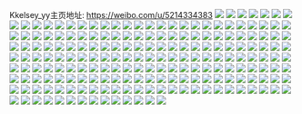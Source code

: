 Kkelsey_yy主页地址: https://weibo.com/u/5214334383 
![](https://wx4.sinaimg.cn/mw2000/005GSOztgy1h95giocs29j30u0149181.jpg) 
![](https://wx4.sinaimg.cn/mw2000/005GSOztgy1h95gimrkm3j30u0140nbz.jpg) 
![](https://wx4.sinaimg.cn/mw2000/005GSOztgy1h95gipnpvyj30u00yeaj9.jpg) 
![](https://wx4.sinaimg.cn/mw2000/005GSOztgy1h95girr85cj30u01407hn.jpg) 
![](https://wx4.sinaimg.cn/mw2000/005GSOztgy1h95gik0eiuj30u0140n9i.jpg) 
![](https://wx4.sinaimg.cn/mw2000/005GSOztgy1h8v3xo7vyhj30u0141wpy.jpg) 
![](https://wx4.sinaimg.cn/mw2000/005GSOztgy1h8v3xwg7v0j30u013yajw.jpg) 
![](https://wx4.sinaimg.cn/mw2000/005GSOztgy1h8v3wt2gmkj30u012ytgk.jpg) 
![](https://wx4.sinaimg.cn/mw2000/005GSOztgy1h8v3xjjimsj30u015zq9n.jpg) 
![](https://wx4.sinaimg.cn/mw2000/005GSOztgy1h8v3y7ojfkj30u0140qbh.jpg) 
![](https://wx4.sinaimg.cn/mw2000/005GSOztgy1h8v3xmcefjj30u012947l.jpg) 
![](https://wx4.sinaimg.cn/mw2000/005GSOztgy1h8v3wrko9gj30u014rtfp.jpg) 
![](https://wx4.sinaimg.cn/mw2000/005GSOztgy1h8v3x4fxgzj30wf0u010z.jpg) 
![](https://wx4.sinaimg.cn/mw2000/005GSOztgy1h8jx9xd5rvj30u0140k26.jpg) 
![](https://wx4.sinaimg.cn/mw2000/005GSOztgy1h8jx9xu6coj30u015649c.jpg) 
![](https://wx4.sinaimg.cn/mw2000/005GSOztgy1h8jx9wumhlj30u014011y.jpg) 
![](https://wx4.sinaimg.cn/mw2000/005GSOztgy1h8jxdwvxfuj30u0140dqu.jpg) 
![](https://wx4.sinaimg.cn/mw2000/005GSOztgy1h8jxa0ksloj30u0191gt1.jpg) 
![](https://wx4.sinaimg.cn/mw2000/005GSOztgy1h8jxeymvxgj30u0140h0w.jpg) 
![](https://wx4.sinaimg.cn/mw2000/005GSOztgy1h8jxdxfxuej30u013zgur.jpg) 
![](https://wx4.sinaimg.cn/mw2000/005GSOztgy1h8jxbbcaj2j30u0127thu.jpg) 
![](https://wx4.sinaimg.cn/mw2000/005GSOztgy1h8jxcjg4vkj31900u0q9c.jpg) 
![](https://wx4.sinaimg.cn/mw2000/005GSOztgy1h8jxanhp04j30n00j075j.jpg) 
![](https://wx4.sinaimg.cn/mw2000/005GSOztgy1h8jxks5fe4j30tu0tun6a.jpg) 
![](https://wx4.sinaimg.cn/mw2000/005GSOztgy1h8jxkrrt9sj30u00u010r.jpg) 
![](https://wx4.sinaimg.cn/mw2000/005GSOztgy1h83pkyesvjj30n00t075u.jpg) 
![](https://wx4.sinaimg.cn/mw2000/005GSOztgy1h83pkv93acj30u00u0jz9.jpg) 
![](https://wx4.sinaimg.cn/mw2000/005GSOztgy1h83pl0845nj30u00u0thh.jpg) 
![](https://wx4.sinaimg.cn/mw2000/005GSOztgy1h83pmw1mecj30u0140128.jpg) 
![](https://wx4.sinaimg.cn/mw2000/005GSOztgy1h83pkz19boj30u01407cp.jpg) 
![](https://wx4.sinaimg.cn/mw2000/005GSOztgy1h83pm9mqdaj30tu0tu7bg.jpg) 
![](https://wx4.sinaimg.cn/mw2000/005GSOztgy1h7mohsbu5kj30u0141gtv.jpg) 
![](https://wx4.sinaimg.cn/mw2000/005GSOztgy1h7mohyvckqj30u0140k1v.jpg) 
![](https://wx4.sinaimg.cn/mw2000/005GSOztgy1h7mohqro38j30u00u0qcy.jpg) 
![](https://wx4.sinaimg.cn/mw2000/005GSOztgy1h7moi30dr2j30u014naig.jpg) 
![](https://wx4.sinaimg.cn/mw2000/005GSOztgy1h7mokb18haj30u0140n6r.jpg) 
![](https://wx4.sinaimg.cn/mw2000/005GSOztgy1h7moljx9tpj30u0140dpb.jpg) 
![](https://wx4.sinaimg.cn/mw2000/005GSOztgy1h71o1hdftqj310u1d41aj.jpg) 
![](https://wx4.sinaimg.cn/mw2000/005GSOztgy1h71o1ivk5tj30n00ydamn.jpg) 
![](https://wx4.sinaimg.cn/mw2000/005GSOztgy1h71o2xore9j310e1ci7is.jpg) 
![](https://wx4.sinaimg.cn/mw2000/005GSOztgy1h71obvuazcj30u00u0tld.jpg) 
![](https://wx4.sinaimg.cn/mw2000/005GSOztgy1h6vzuemfs0j32dc35snpf.jpg) 
![](https://wx4.sinaimg.cn/mw2000/005GSOztgy1h6vzu4kqrbj32dc35shdw.jpg) 
![](https://wx4.sinaimg.cn/mw2000/005GSOztgy1h6vzup5k6aj30n00yfk11.jpg) 
![](https://wx4.sinaimg.cn/mw2000/005GSOztgy1h6vzwh9s21j30u0140qc2.jpg) 
![](https://wx4.sinaimg.cn/mw2000/005GSOztgy1h6vzy80u88j32c0340b2b.jpg) 
![](https://wx4.sinaimg.cn/mw2000/005GSOztgy1h6vzy60i1nj32c0340x6q.jpg) 
![](https://wx4.sinaimg.cn/mw2000/005GSOztgy1h6qrxrqe5qj30u014011o.jpg) 
![](https://wx4.sinaimg.cn/mw2000/005GSOztgy1h6qf6sh65kj30u013nqb7.jpg) 
![](https://wx4.sinaimg.cn/mw2000/005GSOztgy1h6qrxpxvm0j30u013s47p.jpg) 
![](https://wx4.sinaimg.cn/mw2000/005GSOztgy1h6qf6uvcb8j30u013ydpr.jpg) 
![](https://wx4.sinaimg.cn/mw2000/005GSOztgy1h6qvjg42ipj30u013846c.jpg) 
![](https://wx4.sinaimg.cn/mw2000/005GSOztgy1h6qvbqstjpj30u014swl8.jpg) 
![](https://wx4.sinaimg.cn/mw2000/005GSOztly1h5qa47hp3nj30je0q0n89.jpg) 
![](https://wx4.sinaimg.cn/mw2000/005GSOztly1h5qa4ayon8j32c0340e84.jpg) 
![](https://wx4.sinaimg.cn/mw2000/005GSOztly1h5qa48w7f7j30n00ye4qp.jpg) 
![](https://wx4.sinaimg.cn/mw2000/005GSOztly1h5qa46dw6oj32c0340hdw.jpg) 
![](https://wx4.sinaimg.cn/mw2000/005GSOztly1h5qa4m92ucj32dc35s000.jpg) 
![](https://wx4.sinaimg.cn/mw2000/005GSOztly1h5qa4x01bmj32c0340hdw.jpg) 
![](https://wx4.sinaimg.cn/mw2000/005GSOztly1h5qa56pdhbj32c0340kjo.jpg) 
![](https://wx4.sinaimg.cn/mw2000/005GSOztly1h50uvn7fpcj32212qp7wi.jpg) 
![](https://wx4.sinaimg.cn/mw2000/005GSOztly1h50uvt1ryqj32c033zx6q.jpg) 
![](https://wx4.sinaimg.cn/mw2000/005GSOztly1h3vmumtm73j32c0340qv5.jpg) 
![](https://wx4.sinaimg.cn/mw2000/005GSOztly1h3vmuool1rj32c0340kjm.jpg) 
![](https://wx4.sinaimg.cn/mw2000/005GSOztgy1h2zktius5rj30tu0tudrb.jpg) 
![](https://wx4.sinaimg.cn/mw2000/005GSOztgy1h2zkocbvzaj32c02c0b2a.jpg) 
![](https://wx4.sinaimg.cn/mw2000/005GSOztgy1h2jwevus27j30xc3pc1ky.jpg) 
![](https://wx4.sinaimg.cn/mw2000/005GSOztgy1h2jwewk1ibj30n01dq4cg.jpg) 
![](https://wx4.sinaimg.cn/mw2000/005GSOztgy1h2sl3892ppj315o3h4qv5.jpg) 
![](https://wx4.sinaimg.cn/mw2000/005GSOztgy1h2emhdyph3j30wf16wdop.jpg) 
![](https://wx4.sinaimg.cn/mw2000/005GSOztgy1h2emhcaaodj315o1j37vy.jpg) 
![](https://wx4.sinaimg.cn/mw2000/005GSOztgy1h2emhdcbbnj30wi17115i.jpg) 
![](https://wx4.sinaimg.cn/mw2000/005GSOztgy1h2emhbf2c6j32c02c04qr.jpg) 
![](https://wx4.sinaimg.cn/mw2000/005GSOztgy1h2emhio99qj32c03404qr.jpg) 
![](https://wx4.sinaimg.cn/mw2000/005GSOztgy1h2kxafmyh4j32c0340e81.jpg) 
![](https://wx4.sinaimg.cn/mw2000/005GSOztgy1h2kxahopvzj32c0340b2a.jpg) 
![](https://wx4.sinaimg.cn/mw2000/005GSOztgy1h2kxaj4ez8j322r2lg4qr.jpg) 
![](https://wx4.sinaimg.cn/mw2000/005GSOztgy1h2a4evd6cyj30n00u0jv3.jpg) 
![](https://wx4.sinaimg.cn/mw2000/005GSOztgy1h20qxqx0g9j315t1jrb29.jpg) 
![](https://wx4.sinaimg.cn/mw2000/005GSOztgy1h20s5fkuavj30uk6d9qv7.jpg) 
![](https://wx4.sinaimg.cn/mw2000/005GSOztgy1h20qxrpxzrj315b1j3b29.jpg) 
![](https://wx4.sinaimg.cn/mw2000/005GSOztgy1h20soo7wfbj30n00yee02.jpg) 
![](https://wx4.sinaimg.cn/mw2000/005GSOztgy1h20qxt9qntj32c0340npg.jpg) 
![](https://wx4.sinaimg.cn/mw2000/005GSOztgy1h1cl9e2pnvj313k1f37gq.jpg) 
![](https://wx4.sinaimg.cn/mw2000/005GSOztgy1h1cl7gmrwqj30n00yl488.jpg) 
![](https://wx4.sinaimg.cn/mw2000/005GSOztgy1h1cvez3avnj30n00yiwpe.jpg) 
![](https://wx4.sinaimg.cn/mw2000/005GSOztly1gzdgzb70x7j33402c01ky.jpg) 
![](https://wx4.sinaimg.cn/mw2000/005GSOztly1gzb3d0r5kbj31wg2c04qq.jpg) 
![](https://wx4.sinaimg.cn/mw2000/005GSOztly1gzb3cw2quqj32c02c0qv6.jpg) 
![](https://wx4.sinaimg.cn/mw2000/005GSOztly1gzb3d3ukqjj32c02c0npe.jpg) 
![](https://wx4.sinaimg.cn/mw2000/005GSOztly1gzb3i74qtsj30xc2mgnpd.jpg) 
![](https://wx4.sinaimg.cn/mw2000/005GSOztly1gzb3g7bfl7j30xc3e8kjl.jpg) 
![](https://wx4.sinaimg.cn/mw2000/005GSOztly1gz0t6z57ftj30n01ds7ub.jpg) 
![](https://wx4.sinaimg.cn/mw2000/005GSOztly1gyxvld0dw2j32c0340hdw.jpg) 
![](https://wx4.sinaimg.cn/mw2000/005GSOztly1gyxvljnlzkj32c03404qs.jpg) 
![](https://wx4.sinaimg.cn/mw2000/005GSOztly1gyxz37qx4bj30n00m1dln.jpg) 
![](https://wx4.sinaimg.cn/mw2000/005GSOztly1gywa281mnoj30mp0u9wq5.jpg) 
![](https://wx4.sinaimg.cn/mw2000/005GSOztly1gyw7xo3wm5j30n00yi7ky.jpg) 
![](https://wx4.sinaimg.cn/mw2000/005GSOztly1gyv1qrizbgj32c02c0npd.jpg) 
![](https://wx4.sinaimg.cn/mw2000/005GSOztly1gyv1qp4fqoj32c02c0e82.jpg) 
![](https://wx4.sinaimg.cn/mw2000/005GSOztly1gyv1qz9dypj32c02c07wi.jpg) 
![](https://wx4.sinaimg.cn/mw2000/005GSOztly1gyv1r1vqz5j32c0340u0y.jpg) 
![](https://wx4.sinaimg.cn/mw2000/005GSOztgy1gy4z2oa4obj30n00u0gpc.jpg) 
![](https://wx4.sinaimg.cn/mw2000/005GSOztgy1gxx4bou7yyj30n00ju43f.jpg) 
![](https://wx4.sinaimg.cn/mw2000/005GSOztgy1gxx4bm3axvj30n00k4gr3.jpg) 
![](https://wx4.sinaimg.cn/mw2000/005GSOztgy1gxx4bpj8aij30n00jl0xq.jpg) 
![](https://wx4.sinaimg.cn/mw2000/005GSOztly1gxx8ssj3hcj30n00jyn1p.jpg) 
![](https://wx4.sinaimg.cn/mw2000/005GSOztly1gxx8ssvjlvj30n00jldke.jpg) 
![](https://wx4.sinaimg.cn/mw2000/005GSOztgy1gxpa2fadv7j315o1t3nc8.jpg) 
![](https://wx4.sinaimg.cn/mw2000/005GSOztgy1gxpa2g8zrwj315o2a74qp.jpg) 
![](https://wx4.sinaimg.cn/mw2000/005GSOztgy1gxpa2e5ff1j315o2jy1c2.jpg) 
![](https://wx4.sinaimg.cn/mw2000/005GSOztgy1gxpa5bzz0gj32c0340kjn.jpg) 
![](https://wx4.sinaimg.cn/mw2000/005GSOztgy1gvclbk11xqj61sc2dsu0x02.jpg) 
![](https://wx4.sinaimg.cn/mw2000/005GSOztgy1gvclbeunxbj61sc2dskjl02.jpg) 
![](https://wx4.sinaimg.cn/mw2000/005GSOztgy1gvclqopy0cj61sc2dsu0x02.jpg) 
![](https://wx4.sinaimg.cn/mw2000/005GSOztgy1gvclg62n1xj61sc2dskjl02.jpg) 
![](https://wx4.sinaimg.cn/mw2000/005GSOztgy1gvclk2rrz2j62c0340npf02.jpg) 
![](https://wx4.sinaimg.cn/mw2000/005GSOztgy1gvcljwnkijj62c0340hdu02.jpg) 
![](https://wx4.sinaimg.cn/mw2000/005GSOztgy1gv6kf22h9rj60uk915hdw02.jpg) 
![](https://wx4.sinaimg.cn/mw2000/005GSOztgy1gv6kf4a56jj60uk918kjo02.jpg) 
![](https://wx4.sinaimg.cn/mw2000/005GSOztgy1gv6kf86b7bj60uka3vnpf02.jpg) 
![](https://wx4.sinaimg.cn/mw2000/005GSOztgy1gv6l3w4kvzj60uk7zr4qs02.jpg) 
![](https://wx4.sinaimg.cn/mw2000/005GSOztgy1gv6kf9y8uaj62c0340b2a02.jpg) 
![](https://wx4.sinaimg.cn/mw2000/005GSOztgy1gv6l7bjt1tj60xc4ece8202.jpg) 
![](https://wx4.sinaimg.cn/mw2000/005GSOztly1gv21glvo8bj62c0340qv602.jpg) 
![](https://wx4.sinaimg.cn/mw2000/005GSOztly1gv2200swbej627h2xy1l002.jpg) 
![](https://wx4.sinaimg.cn/mw2000/005GSOztly1gv220ti6zyj629y3194qq02.jpg) 
![](https://wx4.sinaimg.cn/mw2000/005GSOztly1gv220pzh28j62c0340qv602.jpg) 
![](https://wx4.sinaimg.cn/mw2000/005GSOztly1gv22199p43j62c0340b2b02.jpg) 
![](https://wx4.sinaimg.cn/mw2000/005GSOztly1gv220zb83jj62c0340kjn02.jpg) 
![](https://wx4.sinaimg.cn/mw2000/005GSOztly1gv220wfcsmj63402c0e8302.jpg) 
![](https://wx4.sinaimg.cn/mw2000/005GSOztgy1h2zlu4wpvqj32c0340x6s.jpg) 
![](https://wx4.sinaimg.cn/mw2000/005GSOztgy1h2zlw9v6hpj32c0340kjo.jpg) 
![](https://wx4.sinaimg.cn/mw2000/005GSOztgy1gus1uoumpej62c0340e8302.jpg) 
![](https://wx4.sinaimg.cn/mw2000/005GSOztgy1gus1ufuwldj62c0340npf02.jpg) 
![](https://wx4.sinaimg.cn/mw2000/005GSOztgy1gus1uqg6guj62c0340b2a02.jpg) 
![](https://wx4.sinaimg.cn/mw2000/005GSOztgy1h2jzlhnhotj32c0340hdu.jpg) 
![](https://wx4.sinaimg.cn/mw2000/005GSOztgy1h2jzloxar9j33402c0u0x.jpg) 
![](https://wx4.sinaimg.cn/mw2000/005GSOztgy1h2jzlk4l1hj32c0340e81.jpg) 
![](https://wx4.sinaimg.cn/mw2000/005GSOztgy1h2jzlmhvfwj33402c0kjm.jpg) 
![](https://wx4.sinaimg.cn/mw2000/005GSOztgy1h2jzlql2avj32c03407wh.jpg) 
![](https://wx4.sinaimg.cn/mw2000/005GSOztgy1h2jzltr4ovj32c0340x6p.jpg) 
![](https://wx4.sinaimg.cn/mw2000/005GSOztgy1gujiy7u0y2j60n01dswo502.jpg) 
![](https://wx4.sinaimg.cn/mw2000/005GSOztly1gt2urt7vmuj32c0340kjm.jpg) 
![](https://wx4.sinaimg.cn/mw2000/005GSOztly1gsnh4chrb8j315o240k1d.jpg) 
![](https://wx4.sinaimg.cn/mw2000/005GSOztly1gsk25by5lpj31sc2dse81.jpg) 
![](https://wx4.sinaimg.cn/mw2000/005GSOztly1gsk25a834qj31sc2dshdt.jpg) 
![](https://wx4.sinaimg.cn/mw2000/005GSOztgy1gs4opfane0j32c0340npe.jpg) 
![](https://wx4.sinaimg.cn/mw2000/005GSOztgy1gs4opocz5lj32c0340x6p.jpg) 
![](https://wx4.sinaimg.cn/mw2000/005GSOztgy1grlepfkzn6j33402c0hdu.jpg) 
![](https://wx4.sinaimg.cn/mw2000/005GSOztgy1grlepm0r8lj33402c0kjm.jpg) 
![](https://wx4.sinaimg.cn/mw2000/005GSOztgy1grlep50vs8j62c0340kjl02.jpg) 
![](https://wx4.sinaimg.cn/mw2000/005GSOztgy1grlepq8wrmj32c0340hdt.jpg) 
![](https://wx4.sinaimg.cn/mw2000/005GSOztly1gp6i69mm5nj32c0340qv8.jpg) 
![](https://wx4.sinaimg.cn/mw2000/005GSOztly1gp6i6gofz9j30tt0pqahe.jpg) 
![](https://wx4.sinaimg.cn/mw2000/005GSOztly1gp6i6nvvcuj32c0340e82.jpg) 
![](https://wx4.sinaimg.cn/mw2000/005GSOztly1gp6i7ayw1tj33402c0npd.jpg) 
![](https://wx4.sinaimg.cn/mw2000/005GSOztly1gojprcxdkwj333s4o0u11.jpg) 
![](https://wx4.sinaimg.cn/mw2000/005GSOztly1gojprkkguvj333s4o01l0.jpg) 
![](https://wx4.sinaimg.cn/mw2000/005GSOztly1gojprh1j42j333s4o0x6r.jpg) 
![](https://wx4.sinaimg.cn/mw2000/005GSOztly1gojprr3qbbj333s4o0hdv.jpg) 
![](https://wx4.sinaimg.cn/mw2000/005GSOztly1gojpr8lbsoj333s4o0u0z.jpg) 
![](https://wx4.sinaimg.cn/mw2000/005GSOztly1gojpruuyj3j333s4o0hdv.jpg) 
![](https://wx4.sinaimg.cn/mw2000/005GSOztly1goiic81i8dj30lr0y27bw.jpg) 
![](https://wx4.sinaimg.cn/mw2000/005GSOztly1goiica3ly8j30n014w7fu.jpg) 
![](https://wx4.sinaimg.cn/mw2000/005GSOztly1goiidhk6icj30n014w7ds.jpg) 
![](https://wx4.sinaimg.cn/mw2000/005GSOztly1goiicyg8w5j31z02wy4qq.jpg) 
![](https://wx4.sinaimg.cn/mw2000/005GSOztly1goiicohm70j33402c0b29.jpg) 
![](https://wx4.sinaimg.cn/mw2000/005GSOztly1goiid8m58vj32c0340e82.jpg) 
![](https://wx4.sinaimg.cn/mw2000/005GSOztly1goiiclzkbrj31qh2bbu0x.jpg) 
![](https://wx4.sinaimg.cn/mw2000/005GSOztly1goiicv4rhdj32c02c0u0y.jpg) 
![](https://wx4.sinaimg.cn/mw2000/005GSOztly1goiid3l31pj32c03407wj.jpg) 
![](https://wx4.sinaimg.cn/mw2000/005GSOztly1go5dbdwg4ij30ms13xtbf.jpg) 
![](https://wx4.sinaimg.cn/mw2000/005GSOztly1go5dbd8kqjj30mz11n77u.jpg) 
![](https://wx4.sinaimg.cn/mw2000/005GSOztly1gnlt46r8gqj30n00izn0x.jpg) 
![](https://wx4.sinaimg.cn/mw2000/005GSOztly1gnh6t9jorgj33402c0kjl.jpg) 
![](https://wx4.sinaimg.cn/mw2000/005GSOztly1gnh6tmtzmqj33402c0npd.jpg) 
![](https://wx4.sinaimg.cn/mw2000/005GSOztly1gnh6u1uuqcj32w12c0kjl.jpg) 
![](https://wx4.sinaimg.cn/mw2000/005GSOztly1gnh6v15k9xj33402c0hdt.jpg) 
![](https://wx4.sinaimg.cn/mw2000/005GSOztly1gnh6vfm4c9j32bb2bbb2a.jpg) 
![](https://wx4.sinaimg.cn/mw2000/005GSOztly1gnh6utod9ej33402c01ky.jpg) 
![](https://wx4.sinaimg.cn/mw2000/005GSOztly1gn62ugjcvkj322t1li1kx.jpg) 
![](https://wx4.sinaimg.cn/mw2000/005GSOztly1gn62umlcfqj32801nzqvb.jpg) 
![](https://wx4.sinaimg.cn/mw2000/005GSOztly1gn62up1knhj32801o0qv5.jpg) 
![](https://wx4.sinaimg.cn/mw2000/005GSOztly1gmmzqbu5z7j32c0340b2a.jpg) 
![](https://wx4.sinaimg.cn/mw2000/005GSOztly1gm9r85t73wj32bb2bb4qu.jpg) 
![](https://wx4.sinaimg.cn/mw2000/005GSOztly1gm9r88a6vyj33402c0e81.jpg) 
![](https://wx4.sinaimg.cn/mw2000/005GSOztly1glvkwvao0oj31tm1tm4qr.jpg) 
![](https://wx4.sinaimg.cn/mw2000/005GSOztly1glvkwwh1rjj30m50qitc8.jpg) 
![](https://wx4.sinaimg.cn/mw2000/005GSOztly1glvne79ogwj32bb2bbhdx.jpg) 
![](https://wx4.sinaimg.cn/mw2000/005GSOztly1glnlt6fwfgj30n00fgadv.jpg) 
![](https://wx4.sinaimg.cn/mw2000/005GSOztly1glnlt7rymhj30n00d6q56.jpg) 
![](https://wx4.sinaimg.cn/mw2000/005GSOztly1g907cd63qyj31mb1mbe72.jpg) 
![](https://wx4.sinaimg.cn/mw2000/005GSOztly1g907rv7w4wj30hs0hst9h.jpg) 
![](https://wx4.sinaimg.cn/mw2000/005GSOztly1g7itbk0ymjj30zk0qoti7.jpg) 
![](https://wx4.sinaimg.cn/mw2000/005GSOztly1fzxsb3xorjj33k02o0u0y.jpg) 
